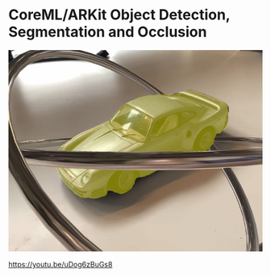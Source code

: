 # CoreML/ARKit Object Detection, Segmentation and Occlusion

![Occluding a Porsche 959](coreml_detection_occlusion_01_small.jpg)

https://youtu.be/uDog6zBuGs8


